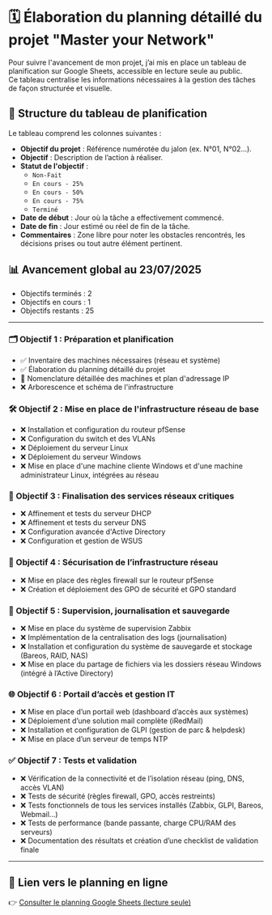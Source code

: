 # 🗓️ Élaboration du planning détaillé du projet "Master your Network"

Pour suivre l'avancement de mon projet, j’ai mis en place un tableau de planification sur Google Sheets, accessible en lecture seule au public.  
Ce tableau centralise les informations nécessaires à la gestion des tâches de façon structurée et visuelle.

## 🧩 Structure du tableau de planification

Le tableau comprend les colonnes suivantes :

- **Objectif du projet** : Référence numérotée du jalon (ex. N°01, N°02…).
- **Objectif** : Description de l’action à réaliser.
- **Statut de l'objectif** :
  - `Non-Fait`
  - `En cours - 25%`
  - `En cours - 50%`
  - `En cours - 75%`
  - `Terminé`
- **Date de début** : Jour où la tâche a effectivement commencé.
- **Date de fin** : Jour estimé ou réel de fin de la tâche.
- **Commentaires** : Zone libre pour noter les obstacles rencontrés, les décisions prises ou tout autre élément pertinent.

## 📊 Avancement global au 23/07/2025
- Objectifs terminés : 2
- Objectifs en cours : 1
- Objectifs restants : 25

---

### 🗂️ Objectif 1 : Préparation et planification
- ✅ Inventaire des machines nécessaires (réseau et système)  
- ✅ Élaboration du planning détaillé du projet  
- 🔄 Nomenclature détaillée des machines et plan d'adressage IP  
- ❌ Arborescence et schéma de l'infrastructure  

### 🛠️ Objectif 2 : Mise en place de l'infrastructure réseau de base
- ❌ Installation et configuration du routeur pfSense  
- ❌ Configuration du switch et des VLANs  
- ❌ Déploiement du serveur Linux  
- ❌ Déploiement du serveur Windows  
- ❌ Mise en place d'une machine cliente Windows et d'une machine administrateur Linux, intégrées au réseau  

### 🔧 Objectif 3 : Finalisation des services réseaux critiques
- ❌ Affinement et tests du serveur DHCP  
- ❌ Affinement et tests du serveur DNS  
- ❌ Configuration avancée d'Active Directory  
- ❌ Configuration et gestion de WSUS  

### 🔐 Objectif 4 : Sécurisation de l’infrastructure réseau
- ❌ Mise en place des règles firewall sur le routeur pfSense  
- ❌ Création et déploiement des GPO de sécurité et GPO standard  

### 📡 Objectif 5 : Supervision, journalisation et sauvegarde
- ❌ Mise en place du système de supervision Zabbix  
- ❌ Implémentation de la centralisation des logs (journalisation)  
- ❌ Installation et configuration du système de sauvegarde et stockage (Bareos, RAID, NAS)  
- ❌ Mise en place du partage de fichiers via les dossiers réseau Windows (intégré à l’Active Directory)  

### 🌐 Objectif 6 : Portail d’accès et gestion IT
- ❌ Mise en place d’un portail web (dashboard d’accès aux systèmes)  
- ❌ Déploiement d’une solution mail complète (iRedMail)  
- ❌ Installation et configuration de GLPI (gestion de parc & helpdesk)  
- ❌ Mise en place d’un serveur de temps NTP  

### ✅ Objectif 7 : Tests et validation
- ❌ Vérification de la connectivité et de l’isolation réseau (ping, DNS, accès VLAN)  
- ❌ Tests de sécurité (règles firewall, GPO, accès restreints)  
- ❌ Tests fonctionnels de tous les services installés (Zabbix, GLPI, Bareos, Webmail…)  
- ❌ Tests de performance (bande passante, charge CPU/RAM des serveurs)  
- ❌ Documentation des résultats et création d’une checklist de validation finale  

---

## 🔗 Lien vers le planning en ligne

👉 [Consulter le planning Google Sheets (lecture seule)](https://docs.google.com/spreadsheets/d/1zh1R8zkivm_Ano6SkIDbGHE1j4LoGr4-Lp43iBQBkpQ/edit)

